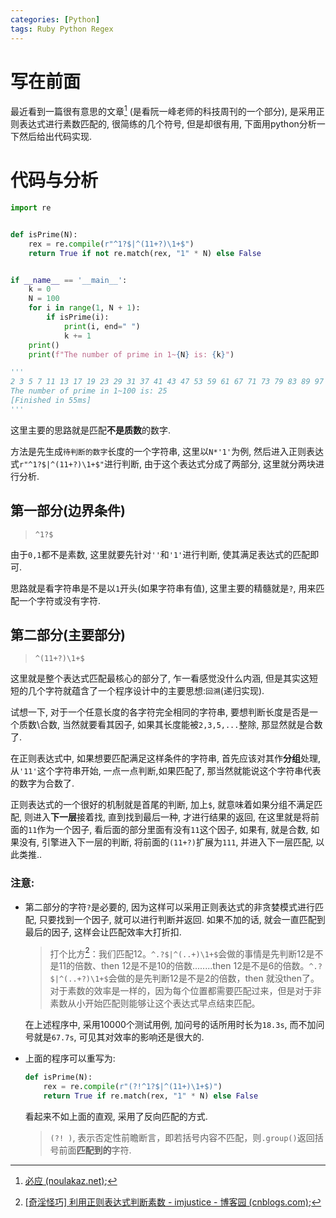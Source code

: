 ```yaml
---
categories: [Python]
tags: Ruby Python Regex
---
```


# 写在前面

最近看到一篇很有意思的文章[^1] (是看阮一峰老师的科技周刊的一个部分), 是采用正则表达式进行素数匹配的, 很简练的几个符号, 但是却很有用, 下面用python分析一下然后给出代码实现.



# 代码与分析

```python
import re


def isPrime(N):
    rex = re.compile(r"^1?$|^(11+?)\1+$")
    return True if not re.match(rex, "1" * N) else False


if __name__ == '__main__':
    k = 0
    N = 100
    for i in range(1, N + 1):
        if isPrime(i):
            print(i, end=" ")
            k += 1
    print()
    print(f"The number of prime in 1~{N} is: {k}")

'''
2 3 5 7 11 13 17 19 23 29 31 37 41 43 47 53 59 61 67 71 73 79 83 89 97 
The number of prime in 1~100 is: 25
[Finished in 55ms]
'''
```

这里主要的思路就是匹配**不是质数**的数字. 

方法是先生成`待判断的数字`长度的一个字符串, 这里以`N*'1'`为例, 然后进入正则表达式`r"^1?$|^(11+?)\1+$"`进行判断, 由于这个表达式分成了两部分, 这里就分两块进行分析. 

## 第一部分(边界条件)

>   `^1?$`

由于`0,1`都不是素数, 这里就要先针对`''`和`'1'`进行判断, 使其满足表达式的匹配即可. 

思路就是看字符串是不是以`1`开头(如果字符串有值), 这里主要的精髓就是`?`, 用来匹配一个字符或没有字符.



## 第二部分(主要部分)

>   `^(11+?)\1+$`

这里就是整个表达式匹配最核心的部分了, 乍一看感觉没什么内涵, 但是其实这短短的几个字符就蕴含了一个程序设计中的主要思想:`回溯`(递归实现). 

试想一下, 对于一个任意长度的各字符完全相同的字符串, 要想判断长度是否是一个质数\合数, 当然就要看其因子, 如果其长度能被`2,3,5,...`整除, 那显然就是合数了. 

在正则表达式中, 如果想要匹配满足这样条件的字符串, 首先应该对其作**分组**处理, 从`'11'`这个字符串开始, 一点一点判断,如果匹配了, 那当然就能说这个字符串代表的数字为合数了. 

正则表达式的一个很好的机制就是首尾的判断, 加上`$`, 就意味着如果分组不满足匹配, 则进入**下一层**接着找, 直到找到最后一种, 才进行结果的返回, 在这里就是将前面的`11`作为一个因子, 看后面的部分里面有没有`11`这个因子, 如果有, 就是合数, 如果没有, 引擎进入下一层的判断, 将前面的`(11+?)`扩展为`111`, 并进入下一层匹配, 以此类推.. 



### 注意:

-   第二部分的字符`?`是必要的, 因为这样可以采用正则表达式的非贪婪模式进行匹配, 只要找到一个因子, 就可以进行判断并返回. 如果不加的话, 就会一直匹配到最后的因子, 这样会让匹配效率大打折扣. 

    >   打个比方[^2]：我们匹配12。`^.?$|^(..+)\1+$`会做的事情是先判断12是不是11的倍数、then 12是不是10的倍数........then 12是不是6的倍数。`^.?$|^(..+?)\1+$`会做的是先判断12是不是2的倍数，then 就没then了。对于素数的效率是一样的，因为每个位置都需要匹配过来，但是对于非素数从小开始匹配则能够让这个表达式早点结束匹配。

    在上述程序中, 采用10000个测试用例, 加问号的话所用时长为`18.3s`, 而不加问号就是`67.7s`, 可见其对效率的影响还是很大的. 

-   上面的程序可以重写为:
    ```python
    def isPrime(N):
        rex = re.compile(r"(?!^1?$|^(11+)\1+$)")
        return True if re.match(rex, "1" * N) else False
    
    ```

    看起来不如上面的直观, 采用了反向匹配的方式. 

    >   `(?! )`, 表示否定性前瞻断言，即若括号内容不匹配，则`.group()`返回括号前面**匹配到的**字符. 







[^1]: [必应 (noulakaz.net)](https://www.noulakaz.net/2007/03/18/a-regular-expression-to-check-for-prime-numbers/);
[^2]: [[奇淫怪巧] 利用正则表达式判断素数 - imjustice - 博客园 (cnblogs.com)](https://www.cnblogs.com/imjustice/p/check_prime_by_using_regular_expression.html);
